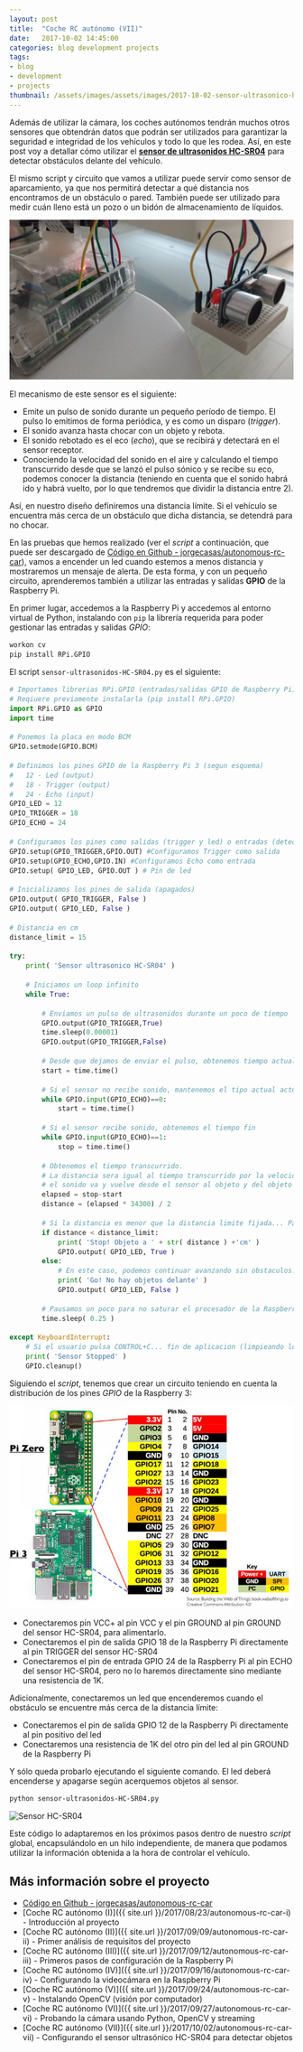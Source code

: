 ```yaml
---
layout: post
title:  "Coche RC autónomo (VII)"
date:   2017-10-02 14:45:00
categories: blog development projects
tags:
- blog
- development
- projects
thumbnail: /assets/images/assets/images/2017-10-02-sensor-ultrasonico-hc-sr04.jpg
---
```


Además de utilizar la cámara, los coches autónomos tendrán muchos otros sensores que obtendrán datos que podrán ser utilizados para garantizar la seguridad e integridad de los vehículos y todo lo que les rodea. Así, en este post voy a detallar cómo utilizar el **[sensor de ultrasonidos HC-SR04](http://amzn.to/2yC24UO)** para detectar obstáculos delante del vehículo.

El mismo script y circuito que vamos a utilizar puede servir como sensor de aparcamiento, ya que nos permitirá detectar a qué distancia nos encontramos de un obstáculo o pared. También puede ser utilizado para medir cuán lleno está un pozo o un bidón de almacenamiento de líquidos.

![Sensor HC-SR04](/assets/images/2017-10-02-sensor-ultrasonico-hc-sr04.jpg)

El mecanismo de este sensor es el siguiente:

* Emite un pulso de sonido durante un pequeño período de tiempo. El pulso lo emitimos de forma periódica, y es como un disparo (_trigger_).
* El sonido avanza hasta chocar con un objeto y rebota. 
* El sonido rebotado es el eco (_echo_), que se recibirá y detectará en el sensor receptor.
* Conociendo la velocidad del sonido en el aire y calculando el tiempo transcurrido desde que se lanzó el pulso sónico y se recibe su eco, podemos conocer la distancia (teniendo en cuenta que el sonido habrá ido y habrá vuelto, por lo que tendremos que dividir la distancia entre 2).

Así, en nuestro diseño definiremos una distancia límite. Si el vehículo se encuentra más cerca de un obstáculo que dicha distancia, se detendrá para no chocar.

En las pruebas que hemos realizado (ver el _script_ a continuación, que puede ser descargado de [Código en Github - jorgecasas/autonomous-rc-car](https://github.com/jorgecasas/autonomous-rc-car)), vamos a encender un led cuando estemos a menos distancia y mostraremos un mensaje de alerta. De esta forma, y con un pequeño circuito, aprenderemos también a utilizar las entradas y salidas **GPIO** de la Raspberry Pi.

En primer lugar, accedemos a la Raspberry Pi y accedemos al entorno virtual de Python, instalando con `pip` la librería requerida para poder gestionar las entradas y salidas _GPIO_:

```bash
workon cv
pip install RPi.GPIO
```

El script `sensor-ultrasonidos-HC-SR04.py` es el siguiente:

```python
# Importamos librerias RPi.GPIO (entradas/salidas GPIO de Raspberry Pi) y time (para sleeps, etc...)
# Reqiuere previamente instalarla (pip install RPi.GPIO)
import RPi.GPIO as GPIO
import time

# Ponemos la placa en modo BCM
GPIO.setmode(GPIO.BCM) 

# Definimos los pines GPIO de la Raspberry Pi 3 (segun esquema)
#   12 - Led (output)
#   18 - Trigger (output)
#   24 - Echo (input)
GPIO_LED = 12
GPIO_TRIGGER = 18
GPIO_ECHO = 24

# Configuramos los pines como salidas (trigger y led) o entradas (detector de eco)
GPIO.setup(GPIO_TRIGGER,GPIO.OUT) #Configuramos Trigger como salida
GPIO.setup(GPIO_ECHO,GPIO.IN) #Configuramos Echo como entrada
GPIO.setup( GPIO_LED, GPIO.OUT ) # Pin de led

# Inicializamos los pines de salida (apagados)
GPIO.output( GPIO_TRIGGER, False ) 
GPIO.output( GPIO_LED, False )

# Distancia en cm
distance_limit = 15

try:
    print( 'Sensor ultrasonico HC-SR04' )

    # Iniciamos un loop infinito
    while True: 

        # Enviamos un pulso de ultrasonidos durante un poco de tiempo
        GPIO.output(GPIO_TRIGGER,True)
        time.sleep(0.00001)
        GPIO.output(GPIO_TRIGGER,False)
        
        # Desde que dejamos de enviar el pulso, obtenemos tiempo actual
        start = time.time()

        # Si el sensor no recibe sonido, mantenemos el tipo actual actualizado
        while GPIO.input(GPIO_ECHO)==0:
            start = time.time()

        # Si el sensor recibe sonido, obtenemos el tiempo fin
        while GPIO.input(GPIO_ECHO)==1:
            stop = time.time()

        # Obtenemos el tiempo transcurrido. 
        # La distancia sera igual al tiempo transcurrido por la velocidad (partido por 2, porque 
        # el sonido va y vuelve desde el sensor al objeto y del objeto al sensor): 2 D = (T x V)/2
        elapsed = stop-start
        distance = (elapsed * 34300) / 2
        
        # Si la distancia es menor que la distancia limite fijada... Paramos y encendemos led de alerta!
        if distance < distance_limit:
            print( 'Stop! Objeto a ' + str( distance ) +'cm' )
            GPIO.output( GPIO_LED, True )
        else:
            # En este caso, podemos continuar avanzando sin obstaculos!
            print( 'Go! No hay objetos delante' )
            GPIO.output( GPIO_LED, False )

        # Pausamos un poco para no saturar el procesador de la Raspberry Pi
        time.sleep( 0.25 )

except KeyboardInterrupt: 
    # Si el usuario pulsa CONTROL+C... fin de aplicacion (limpieando los pines GPIO)
    print( 'Sensor Stopped' )
    GPIO.cleanup()

```

Siguiendo el _script_, tenemos que crear un circuito teniendo en cuenta la distribución de los pines _GPIO_ de la Raspberry 3:

![Raspberry Pi 3 - GPIO Schema](/assets/images/2017-10-02-raspberrypi-gpio-schema.jpg)

* Conectaremos pin VCC+ al pin VCC y el pin GROUND al pin GROUND del sensor HC-SR04, para alimentarlo.
* Conectaremos el pin de salida GPIO 18 de la Raspberry Pi directamente al pin TRIGGER del sensor HC-SR04
* Conectaremos el pin de entrada GPIO 24 de la Raspberry Pi al pin ECHO del sensor HC-SR04, pero no lo haremos directamente sino mediante una resistencia de 1K.

Adicionalmente, conectaremos un led que encenderemos cuando el obstáculo se encuentre más cerca de la distancia límite:

* Conectaremos el pin de salida GPIO 12 de la Raspberry Pi directamente al pin positivo del led
* Conectaremos una resistencia de 1K del otro pin del led al pin GROUND de la Raspberry Pi

Y sólo queda probarlo ejecutando el siguiente comando. El led deberá encenderse y apagarse según acerquemos objetos al sensor.

```bash
python sensor-ultrasonidos-HC-SR04.py
```

![Sensor HC-SR04](/assets/images/2017-10-02-sensor-ultrasonico-hc-sr04.gif)

Este código lo adaptaremos en los próximos pasos dentro de nuestro _script_ global, encapsulándolo en un hilo independiente, de manera que podamos utilizar la información obtenida a la hora de controlar el vehículo.

## Más información sobre el proyecto

* [Código en Github - jorgecasas/autonomous-rc-car](https://github.com/jorgecasas/autonomous-rc-car)
* [Coche RC autónomo (I)]({{ site.url }}/2017/08/23/autonomous-rc-car-i) - Introducción al proyecto
* [Coche RC autónomo (II)]({{ site.url }}/2017/09/09/autonomous-rc-car-ii) - Primer análisis de requisitos del proyecto
* [Coche RC autónomo (III)]({{ site.url }}/2017/09/12/autonomous-rc-car-iii) - Primeros pasos de configuración de la Raspberry Pi
* [Coche RC autónomo (IV)]({{ site.url }}/2017/09/16/autonomous-rc-car-iv) - Configurando la videocámara en la Raspberry Pi
* [Coche RC autónomo (V)]({{ site.url }}/2017/09/24/autonomous-rc-car-v) - Instalando OpenCV (visión por computador)
* [Coche RC autónomo (VI)]({{ site.url }}/2017/09/27/autonomous-rc-car-vi) - Probando la cámara usando Python, OpenCV y streaming
* [Coche RC autónomo (VII)]({{ site.url }}/2017/10/02/autonomous-rc-car-vii) - Configurando el sensor ultrasónico HC-SR04 para detectar objetos
